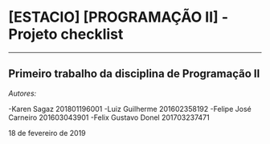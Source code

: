 # [ESTACIO] [PROGRAMAÇÃO II] - Projeto checklist

---

## Primeiro trabalho da disciplina de Programação II

*Autores:*

-Karen Sagaz		201801196001
-Luiz Guilherme		201602358192
-Felipe José Carneiro   201603043901
-Felix Gustavo Donel	201703237471

18 de fevereiro de 2019